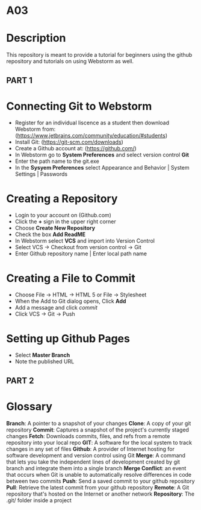 # A03

# Description
This repository is meant to provide a tutorial for beginners using the github repository and tutorials on using Webstorm as well.

## PART 1

# Connecting Git to Webstorm
- Register for an individual liscence as a student then download Webstorm from: (https://www.jetbrains.com/community/education/#students)
- Install Git: (https://git-scm.com/downloads)
- Create a Github account at: (https://github.com/)
- In Webstorm go to **System Preferences** and select version control **Git**
- Enter the path name to the git.exe
- In the **Sysyem Preferences** select Appearance and Behavior | System Settings | Passwords

# Creating a Repository
- Login to your account on (Github.com)
- Click the **+** sign in the upper right corner
- Choose **Create New Repository**
- Check the box **Add ReadME**
- In Webstorm select **VCS** and import into Version Control
- Select VCS -> Checkout from version control -> Git
- Enter Github repository name | Enter local path name

# Creating a File to Commit
- Choose File -> HTML -> HTML 5 or File -> Stylesheet
- When the Add to Git dialog opens, Click **Add**
- Add a message and click *commit*
- Click VCS -> Git -> Push

# Setting up Github Pages
- Select **Master Branch**
- Note the published URL 

## PART 2

# Glossary 

**Branch**: A pointer to a snapshot of your changes
**Clone**: A copy of your git repository
**Commit**: Captures a snapshot of the project's currently staged changes
**Fetch**: Downloads commits, files, and refs from a remote repository into your local repo
**GIT**: A software for the local system to track changes in any set of files
**Github**: A provider of Internet hosting for software development and version control using Git
**Merge**: A command that lets you take the independent lines of development created by git branch and integrate them into a single branch
**Merge Conflict**:  an event that occurs when Git is unable to automatically resolve differences in code between two commits
**Push**: Send a saved commit to your github repository 
**Pull**: Retrieve the latest commit from your github repository
**Remote**: A Git repository that's hosted on the Internet or another network
**Repository**: The .git/ folder inside a project


